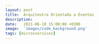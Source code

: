 ```yaml
---
layout: post
title:  Arquiteutra Orientada a Eventos
description: 
date:   2021-06-10 15:00:00 +0300
image:  'images/code_background.png'
tags: [microsservicos]
---
```



